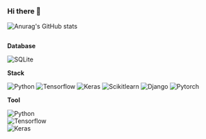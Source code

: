 ### Hi there 👋

<!--
**geun98/geun98** is a ✨ _special_ ✨ repository because its `README.md` (this file) appears on your GitHub profile.

Here are some ideas to get you started:

- 🔭 I’m currently working on ...
- 🌱 I’m currently learning ...
- 👯 I’m looking to collaborate on ...
- 🤔 I’m looking for help with ...
- 💬 Ask me about ...
- 📫 How to reach me: ...
- 😄 Pronouns: ...
- ⚡ Fun fact: ...
-->
![Anurag's GitHub stats](https://github-readme-stats.vercel.app/api?username=geun98&show_icons=true&theme=veu)
<div style="display:flex; flex-direction:column; align-items:flex-start;">
    <!-- Database -->
    <p><strong>Database</strong></p>
    <img alt="SQLite" src ="https://img.shields.io/badge/SQLite-003B57.svg?&style=for-the-badge&logo=SQLite&logoColor=white"/>
    <div>
    <!-- Stack -->
    <p><strong>Stack</strong></p>
    <img alt="Python" src="https://img.shields.io/badge/Python-3776AB.svg?style=for-the-badge&logo=Python&logoColor=default">
    <img alt="Tensorflow" src="https://img.shields.io/badge/Tensorflow-FF6F00.svg?style=for-the-badge&logo=Tensorflow&logoColor=default">
    <img alt="Keras" src="https://img.shields.io/badge/Keras-D00000.svg?style=for-the-badge&logo=Keras&logoColor=default">
    <img alt="Scikitlearn" src="https://img.shields.io/badge/Scikitlearn-F7931E.svg?style=for-the-badge&logo=Scikitlearn&logoColor=default">
    <img alt="Django" src="https://img.shields.io/badge/Django-092E20.svg?style=for-the-badge&logo=Django&logoColor=default">
    <img alt="Pytorch" src="https://img.shields.io/badge/Pytorch-EE4C2C.svg?style=for-the-badge&logo=Pytorch&logoColor=default">    
    </div>
    <!-- Tool -->
    <p><strong>Tool</strong></p>
    <img alt="Python" src="https://img.shields.io/badge/Python-3776AB.svg?style=for-the-badge&logo=Python&logoColor=default">
    <img alt="Tensorflow" src="https://img.shields.io/badge/Tensorflow-FF6F00.svg?style=for-the-badge&logo=Tensorflow&logoColor=default">
    <img alt="Keras" src="https://img.shields.io/badge/Keras-D00000.svg?style=for-the-badge&logo=Keras&logoColor=default">
<br>
</div>
